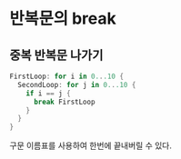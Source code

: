 # 반복문의 break

## 중복 반복문 나가기

```swift
FirstLoop: for i in 0...10 {
  SecondLoop: for j in 0...10 {
    if i == j {
      break FirstLoop
    }
  }
}

```

구문 이름표를 사용하여 한번에 끝내버릴 수 있다.
